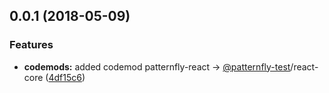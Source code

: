 <a name="0.0.1"></a>
## 0.0.1 (2018-05-09)


### Features

* **codemods:** added codemod patternfly-react -> [@patternfly-test](https://github.com/patternfly-test)/react-core ([4df15c6](https://github.com/patternfly/patternfly-react/commit/4df15c6))



